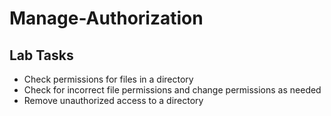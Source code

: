 # Manage-Authorization

## Lab Tasks
<ul>
  <li>Check permissions for files in a directory</li>
  <li>Check for incorrect file permissions and change permissions as needed</li>
  <li>Remove unauthorized access to a directory</li>
</ul>

<br><br>

<p></p>
